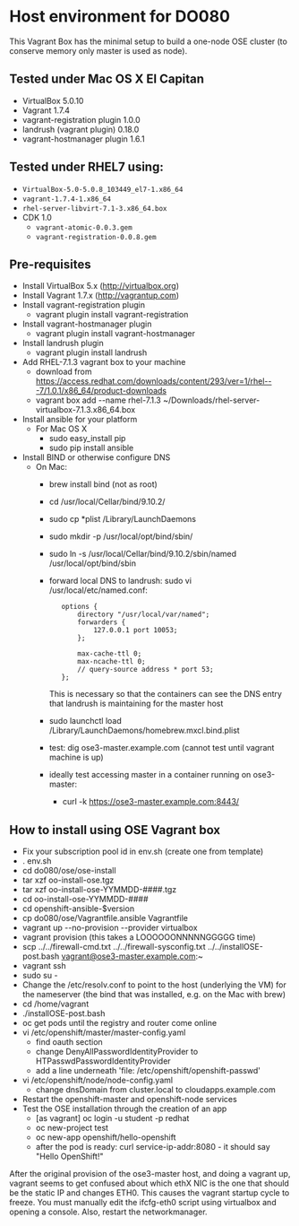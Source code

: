 
# Host environment for DO080

This Vagrant Box has the minimal setup to build a one-node OSE cluster (to conserve memory only master is used as node). 

## Tested under Mac OS X El Capitan

* VirtualBox 5.0.10 
* Vagrant 1.7.4
* vagrant-registration plugin 1.0.0 
* landrush (vagrant plugin) 0.18.0
* vagrant-hostmanager plugin 1.6.1

## Tested under RHEL7 using:

* `VirtualBox-5.0-5.0.8_103449_el7-1.x86_64`
* `vagrant-1.7.4-1.x86_64`
* `rhel-server-libvirt-7.1-3.x86_64.box`
* CDK 1.0
  * `vagrant-atomic-0.0.3.gem`
  * `vagrant-registration-0.0.8.gem`

## Pre-requisites
* Install VirtualBox 5.x (http://virtualbox.org)
* Install Vagrant 1.7.x (http://vagrantup.com)
* Install vagrant-registration plugin
  * vagrant plugin install vagrant-registration
* Install vagrant-hostmanager plugin
  * vagrant plugin install vagrant-hostmanager
* Install landrush plugin
  * vagrant plugin install landrush 
* Add RHEL-7.1.3 vagrant box to your machine
  * download from https://access.redhat.com/downloads/content/293/ver=1/rhel---7/1.0.1/x86_64/product-downloads 
  * vagrant box add --name rhel-7.1.3 ~/Downloads/rhel-server-virtualbox-7.1.3.x86_64.box
* Install ansible for your platform
  * For Mac OS X
    * sudo easy_install pip
    * sudo pip install ansible
* Install BIND or otherwise configure DNS
  * On Mac:
    * brew install bind (not as root)
    * cd /usr/local/Cellar/bind/9.10.2/
    * sudo cp *plist /Library/LaunchDaemons
    * sudo mkdir -p /usr/local/opt/bind/sbin/
    * sudo ln -s /usr/local/Cellar/bind/9.10.2/sbin/named /usr/local/opt/bind/sbin
    * forward local DNS to landrush: sudo vi /usr/local/etc/named.conf:

             options {
                 directory "/usr/local/var/named";
                 forwarders {
                     127.0.0.1 port 10053;
                 };
        
                 max-cache-ttl 0;
                 max-ncache-ttl 0;
                 // query-source address * port 53;
             };
      
      This is necessary so that the containers can see the DNS entry that landrush is maintaining for the master host

    * sudo launchctl load /Library/LaunchDaemons/homebrew.mxcl.bind.plist
    * test: dig ose3-master.example.com (cannot test until vagrant machine is up)
    * ideally test accessing master in a container running on ose3-master:
      * curl -k https://ose3-master.example.com:8443/

## How to install using OSE Vagrant box
* Fix your subscription pool id in env.sh (create one from template)
* . env.sh
* cd do080/ose/ose-install
* tar xzf oo-install-ose.tgz
* tar xzf oo-install-ose-YYMMDD-####.tgz
* cd oo-install-ose-YYMMDD-####
* cd openshift-ansible-$version
* cp do080/ose/Vagrantfile.ansible Vagrantfile
* vagrant up --no-provision --provider virtualbox
* vagrant provision (this takes a LOOOOOONNNNNGGGGG time) 
* scp ../../firewall-cmd.txt ../../firewall-sysconfig.txt ../../installOSE-post.bash vagrant@ose3-master.example.com:~
* vagrant ssh
* sudo su -
* Change the /etc/resolv.conf to point to the host (underlying the VM) for the nameserver (the bind that was installed, e.g. on the Mac with brew)
* cd /home/vagrant
* ./installOSE-post.bash
* oc get pods until the registry and router come online
* vi /etc/openshift/master/master-config.yaml
  * find oauth section
  * change DenyAllPasswordIdentityProvider to HTPasswdPasswordIdentityProvider
  * add a line underneath 'file: /etc/openshift/openshift-passwd'
* vi /etc/openshift/node/node-config.yaml
  * change dnsDomain from cluster.local to cloudapps.example.com 
* Restart the openshift-master and openshift-node services
* Test the OSE installation through the creation of an app
  * [as vagrant] oc login -u student -p redhat
  * oc new-project test
  * oc new-app openshift/hello-openshift
  * after the pod is ready:  curl service-ip-addr:8080 - it should say "Hello OpenShift!"

After the original provision of the ose3-master host, and doing a vagrant up, vagrant seems to get confused about which ethX NIC is the one that should be the static IP and changes ETH0.  This causes the vagrant startup cycle to freeze.  You must manually edit the ifcfg-eth0 script using virtualbox and opening a console.  Also, restart the networkmanager.
